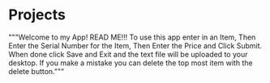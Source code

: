 # Projects
"""Welcome to my App! 
    READ ME!!!  To use this app enter in an Item, Then Enter the Serial Number for the Item, Then Enter the Price and Click Submit. When done click Save and Exit and the text file will be uploaded to your desktop.
    If you make a mistake you can delete the top most item with the delete button."""
